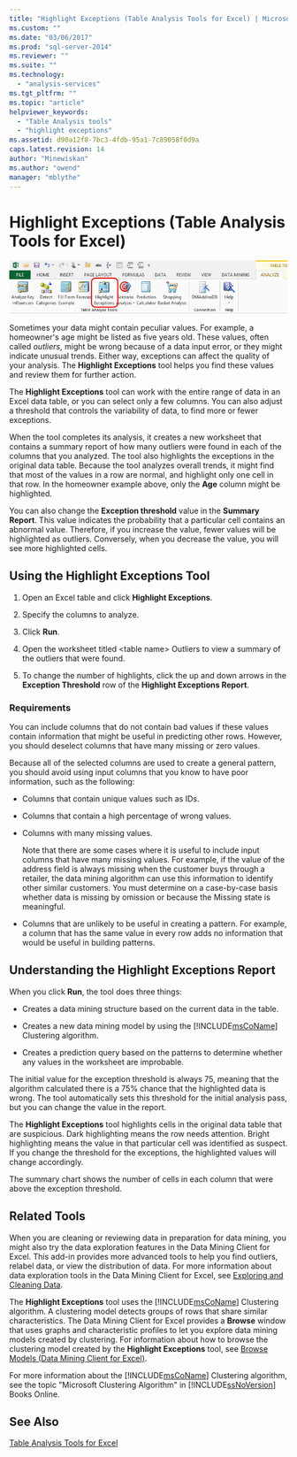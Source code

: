 ```yaml
---
title: "Highlight Exceptions (Table Analysis Tools for Excel) | Microsoft Docs"
ms.custom: ""
ms.date: "03/06/2017"
ms.prod: "sql-server-2014"
ms.reviewer: ""
ms.suite: ""
ms.technology: 
  - "analysis-services"
ms.tgt_pltfrm: ""
ms.topic: "article"
helpviewer_keywords: 
  - "Table Analysis tools"
  - "highlight exceptions"
ms.assetid: d90a12f8-7bc3-4fdb-95a1-7c89058f0d9a
caps.latest.revision: 14
author: "Minewiskan"
ms.author: "owend"
manager: "mblythe"
---
```

# Highlight Exceptions (Table Analysis Tools for Excel)
  ![Highlight Exceptions button in ribbon](../../2014/analysis-services/media/tat-highlightex.gif "Highlight Exceptions button in ribbon")  
  
 Sometimes your data might contain peculiar values. For example, a homeowner's age might be listed as five years old. These values, often called *outliers*, might be wrong because of a data input error, or they might indicate unusual trends. Either way, exceptions can affect the quality of your analysis. The **Highlight Exceptions** tool helps you find these values and review them for further action.  
  
 The **Highlight Exceptions** tool can work with the entire range of data in an Excel data table, or you can select only a few columns. You can also adjust a threshold that controls the variability of data, to find more or fewer exceptions.  
  
 When the tool completes its analysis, it creates a new worksheet that contains a summary report of how many outliers were found in each of the columns that you analyzed. The tool also highlights the exceptions in the original data table. Because the tool analyzes overall trends, it might find that most of the values in a row are normal, and highlight only one cell in that row. In the homeowner example above, only the **Age** column might be highlighted.  
  
 You can also change the **Exception threshold** value in the **Summary Report**. This value indicates the probability that a particular cell contains an abnormal value. Therefore, if you increase the value, fewer values will be highlighted as outliers. Conversely, when you decrease the value, you will see more highlighted cells.  
  
## Using the Highlight Exceptions Tool  
  
1.  Open an Excel table and click **Highlight Exceptions**.  
  
2.  Specify the columns to analyze.  
  
3.  Click **Run**.  
  
4.  Open the worksheet titled \<table name> Outliers to view a summary of the outliers that were found.  
  
5.  To change the number of highlights, click the up and down arrows in the **Exception Threshold** row of the **Highlight Exceptions Report**.  
  
### Requirements  
 You can include columns that do not contain bad values if these values contain information that might be useful in predicting other rows. However, you should deselect columns that have many missing or zero values.  
  
 Because all of the selected columns are used to create a general pattern, you should avoid using input columns that you know to have poor information, such as the following:  
  
-   Columns that contain unique values such as IDs.  
  
-   Columns that contain a high percentage of wrong values.  
  
-   Columns with many missing values.  
  
     Note that there are some cases where it is useful to include input columns that have many missing values. For example, if the value of the address field is always missing when the customer buys through a retailer, the data mining algorithm can use this information to identify other similar customers. You must determine on a case-by-case basis whether data is missing by omission or because the Missing state is meaningful.  
  
-   Columns that are unlikely to be useful in creating a pattern. For example, a column that has the same value in every row adds no information that would be useful in building patterns.  
  
## Understanding the Highlight Exceptions Report  
 When you click **Run**, the tool does three things:  
  
-   Creates a data mining structure based on the current data in the table.  
  
-   Creates a new data mining model by using the [!INCLUDE[msCoName](../includes/msconame-md.md)] Clustering algorithm.  
  
-   Creates a prediction query based on the patterns to determine whether any values in the worksheet are improbable.  
  
 The initial value for the exception threshold is always 75, meaning that the algorithm calculated there is a 75% chance that the highlighted data is wrong. The tool automatically sets this threshold for the initial analysis pass, but you can change the value in the report.  
  
 The **Highlight Exceptions** tool highlights cells in the original data table that are suspicious. Dark highlighting means the row needs attention. Bright highlighting means the value in that particular cell was identified as suspect. If you change the threshold for the exceptions, the highlighted values will change accordingly.  
  
 The summary chart shows the number of cells in each column that were above the exception threshold.  
  
## Related Tools  
 When you are cleaning or reviewing data in preparation for data mining, you might also try the data exploration features in the Data Mining Client for Excel. This add-in provides more advanced tools to help you find outliers, relabel data, or view the distribution of data. For more information about data exploration tools in the Data Mining Client for Excel, see [Exploring and Cleaning Data](../../2014/analysis-services/exploring-and-cleaning-data.md).  
  
 The **Highlight Exceptions** tool uses the [!INCLUDE[msCoName](../includes/msconame-md.md)] Clustering algorithm. A clustering model detects groups of rows that share similar characteristics. The Data Mining Client for Excel provides a **Browse** window that uses graphs and characteristic profiles to let you explore data mining models created by clustering. For information about how to browse the clustering model created by the **Highlight Exceptions** tool, see [Browse Models (Data Mining Client for Excel)](../../2014/analysis-services/highlight-exceptions-table-analysis-tools-for-excel.md).  
  
 For more information about the [!INCLUDE[msCoName](../includes/msconame-md.md)] Clustering algorithm, see the topic "Microsoft Clustering Algorithm" in [!INCLUDE[ssNoVersion](../includes/ssnoversion-md.md)] Books Online.  
  
## See Also  
 [Table Analysis Tools for Excel](../../2014/analysis-services/table-analysis-tools-for-excel.md)  
  
  